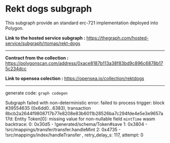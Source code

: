 # Rekt dogs subgraph

This subgraph provide an standard erc-721 implementation deployed into Polygon.

**Link to the hosted service subgraph :**
https://thegraph.com/hosted-service/subgraph/rtomas/rekt-dogs

---

**Contract from the collection :**
https://polygonscan.com/address/0xace8187b113a38f83bd9c896c6878b175c234dcc

**Link to opensea colection :**
https://opensea.io/collection/rektdogs

---

generate code:
`graph codegen`

Subgraph failed with non-deterministic error: failed to process trigger: block #39554635 (0x6dd0…6383), transaction 8bcb2a2644f9808717b77e8208e83b6011b28526ba7c294fde4e5e3e9657a17d: Entity Token[0]: missing value for non-nullable field `mintTime` wasm backtrace: 0: 0x30d5 - <unknown>!generated/schema/Token#save 1: 0x3804 - <unknown>!src/mappings/transfer/transfer.handleMint 2: 0x4735 - <unknown>!src/mappings/index/handleTransfer , retry_delay_s: 117, attempt: 0
